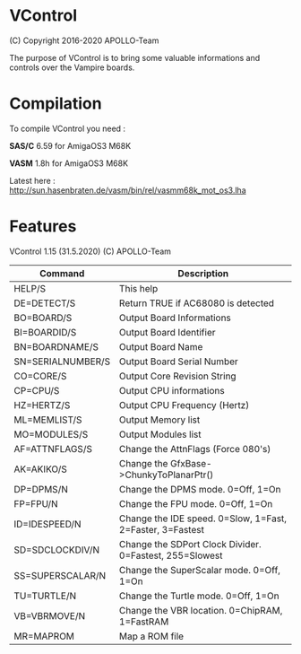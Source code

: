 # VControl

(C) Copyright 2016-2020 APOLLO-Team

The purpose of VControl is to bring some valuable informations and controls over the Vampire boards.

# Compilation

To compile VControl you need :

**SAS/C** 6.59 for AmigaOS3 M68K

**VASM** 1.8h for AmigaOS3 M68K

Latest here :
http://sun.hasenbraten.de/vasm/bin/rel/vasmm68k_mot_os3.lha

# Features

VControl 1.15 (31.5.2020) (C) APOLLO-Team

Command | Description
------------ | -------------
HELP/S | This help
DE=DETECT/S | Return TRUE if AC68080 is detected
BO=BOARD/S | Output Board Informations
BI=BOARDID/S | Output Board Identifier
BN=BOARDNAME/S | Output Board Name
SN=SERIALNUMBER/S | Output Board Serial Number
CO=CORE/S | Output Core Revision String
CP=CPU/S | Output CPU informations
HZ=HERTZ/S | Output CPU Frequency (Hertz)
ML=MEMLIST/S | Output Memory list
MO=MODULES/S | Output Modules list
AF=ATTNFLAGS/S | Change the AttnFlags (Force 080's)
AK=AKIKO/S | Change the GfxBase->ChunkyToPlanarPtr()
DP=DPMS/N | Change the DPMS mode. 0=Off, 1=On
FP=FPU/N | Change the FPU mode. 0=Off, 1=On
ID=IDESPEED/N | Change the IDE speed. 0=Slow, 1=Fast, 2=Faster, 3=Fastest
SD=SDCLOCKDIV/N | Change the SDPort Clock Divider. 0=Fastest, 255=Slowest
SS=SUPERSCALAR/N | Change the SuperScalar mode. 0=Off, 1=On
TU=TURTLE/N | Change the Turtle mode. 0=Off, 1=On
VB=VBRMOVE/N | Change the VBR location. 0=ChipRAM, 1=FastRAM
MR=MAPROM | Map a ROM file

